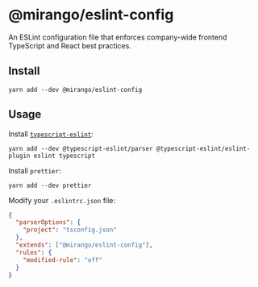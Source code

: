 # @mirango/eslint-config

An ESLint configuration file that enforces company-wide frontend TypeScript and React best practices.

## Install

```
yarn add --dev @mirango/eslint-config
```

## Usage

Install [`typescript-eslint`](https://typescript-eslint.io/getting-started):

```
yarn add --dev @typescript-eslint/parser @typescript-eslint/eslint-plugin eslint typescript
```

Install `prettier`:

```
yarn add --dev prettier
```

Modify your `.eslintrc.json` file:

```json
{
  "parserOptions": {
    "project": "tsconfig.json"
  },
  "extends": ["@mirango/eslint-config"],
  "rules": {
    "modified-rule": "off"
  }
}
```
